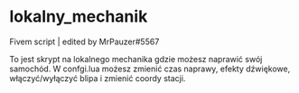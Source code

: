 # lokalny_mechanik
Fivem script | edited by MrPauzer#5567

To jest skrypt na lokalnego mechanika gdzie możesz naprawić swój samochód.
W confgi.lua możesz zmienić czas naprawy, efekty dźwiękowe, włączyć/wyłączyć blipa i zmienić coordy stacji.
